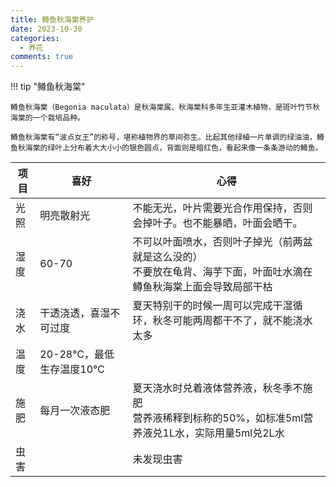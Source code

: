 ```yaml
---
title: 鳟鱼秋海棠养护
date: 2023-10-30
categories:
  - 养花
comments: true
---
```


<!-- more -->

!!! tip "鳟鱼秋海棠"

	鳟鱼秋海棠（Begonia maculata）是秋海棠属、秋海棠科多年生亚灌木植物，是斑叶竹节秋海棠的一个栽培品种。
	
	鳟鱼秋海棠有“波点女王”的称号，堪称植物界的草间弥生。比起其他绿植一片单调的绿油油，鳟鱼秋海棠的绿叶上分布着大大小小的银色圆点，背面则是暗红色，看起来像一条条游动的鳟鱼。

| 项目 | 喜好                    | 心得                                                         |
| ---- | ----------------------- | ------------------------------------------------------------ |
| 光照 | 明亮散射光              | 不能无光，叶片需要光合作用保持，否则会掉叶子。也不能暴晒，叶面会晒干。 |
| 湿度 | 60-70                   | 不可以叶面喷水，否则叶子掉光（前两盆就是这么没的）<br>不要放在龟背、海芋下面，叶面吐水滴在鳟鱼秋海棠上面会导致局部干枯 |
| 浇水 | 干透浇透，喜湿不可过度  | 夏天特别干的时候一周可以完成干湿循环，秋冬可能两周都干不了，就不能浇水太多 |
| 温度 | 20-28℃，最低生存温度10℃ |                                                              |
| 施肥 | 每月一次液态肥          | 夏天浇水时兑着液体营养液，秋冬季不施肥<br>营养液稀释到标称的50%，如标准5ml营养液兑1L水，实际用量5ml兑2L水 |
| 虫害 |                         | 未发现虫害                                                   |

